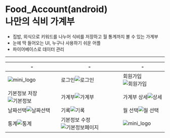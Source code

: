 # Food_Account(android)<br/>나만의 식비 가계부 
- 집밥, 외식으로 키워드를 나누어 식비를 저장하고 월 통계까지 볼 수 있는 가계부
- 눈에 딱 들어오는 UI, 누구나 사용하기 쉬운 어플
- 파이어베이스로 데이터 관리


---

| - | - | - |
|---|---|---|
|![mini_logo](https://user-images.githubusercontent.com/53474999/206852647-f5a765f0-8f1d-414c-8bf2-424b408dedc5.png)| 로그인![로그인](https://user-images.githubusercontent.com/53474999/206852659-9a2d5095-a0bc-47cb-87a1-8b9752a24098.png)| 회원가입![회원가입](https://user-images.githubusercontent.com/53474999/206852662-591dfcc9-946d-4b58-b6bf-5ea4555ad58e.png)|
| 기본정보 저장![기본정보](https://user-images.githubusercontent.com/53474999/206852668-d96373c4-a933-4bea-b0ea-6b645285fcca.png)| 가계부![가계부](https://user-images.githubusercontent.com/53474999/206852856-3aedcc9a-af24-4e4c-b7fd-25d81aa4c43a.png)| 가계부 상세![상세](https://user-images.githubusercontent.com/53474999/206852678-1b2c16e9-c804-4b3e-b436-59bcd9dded9e.png)|
| 날짜선택![날짜선택](https://user-images.githubusercontent.com/53474999/206852681-9785e78d-a29d-4f79-816d-44fad5b75d7f.png)| 기록![기록](https://user-images.githubusercontent.com/53474999/206852683-9875c810-5402-43f3-96f9-d659e0fb5e8b.png)| 월 선택![월 선택](https://user-images.githubusercontent.com/53474999/206852688-e4489444-8d27-42d5-8e31-4ffa7135ba84.png)|
| 통계![통계](https://user-images.githubusercontent.com/53474999/206852694-6eaa3d21-8f13-437f-ae79-674b3aceb47b.png)| 기본정보 수정![기본정보페이지](https://user-images.githubusercontent.com/53474999/206852702-a1aabe34-df3f-4a64-b2c4-c662a6968080.png)| ![mini_logo](https://user-images.githubusercontent.com/53474999/206852647-f5a765f0-8f1d-414c-8bf2-424b408dedc5.png) |
